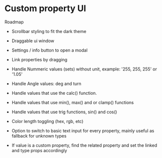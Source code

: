 # Custom property UI

Roadmap

-   Scrollbar styling to fit the dark theme
-   Draggable ui window 
-   Settings / info button to open a modal
-   Link properties by dragging

-   Handle Nummeric values (sets) without unit, example: '255, 255, 255' or '1.05'
-   Handle Angle values: deg and turn
-   Handle values that use the calc() function.
-   Handle values that use min(), max() and or clamp() functions
-   Handle values that use trig functions, sin() and cos()
-   Color length toggling (hex, rgb, etc)
-   Option to switch to basic text input for every property, 
    mainly useful as fallback for unknown types
-   If value is a custom property, find the related property and 
    set the linked and type props accordingly 

